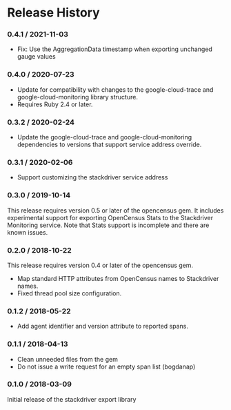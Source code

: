 # Release History

### 0.4.1 / 2021-11-03

* Fix: Use the AggregationData timestamp when exporting unchanged gauge values

### 0.4.0 / 2020-07-23

* Update for compatibility with changes to the google-cloud-trace and google-cloud-monitoring library structure.
* Requires Ruby 2.4 or later.

### 0.3.2 / 2020-02-24

* Update the google-cloud-trace and google-cloud-monitoring dependencies to versions that support service address override.

### 0.3.1 / 2020-02-06

* Support customizing the stackdriver service address

### 0.3.0 / 2019-10-14

This release requires version 0.5 or later of the opencensus gem. It includes
experimental support for exporting OpenCensus Stats to the Stackdriver
Monitoring service. Note that Stats support is incomplete and there are known
issues.

### 0.2.0 / 2018-10-22

This release requires version 0.4 or later of the opencensus gem.

* Map standard HTTP attributes from OpenCensus names to Stackdriver names.
* Fixed thread pool size configuration.

### 0.1.2 / 2018-05-22

* Add agent identifier and version attribute to reported spans.

### 0.1.1 / 2018-04-13

* Clean unneeded files from the gem
* Do not issue a write request for an empty span list (bogdanap)

### 0.1.0 / 2018-03-09

Initial release of the stackdriver export library

